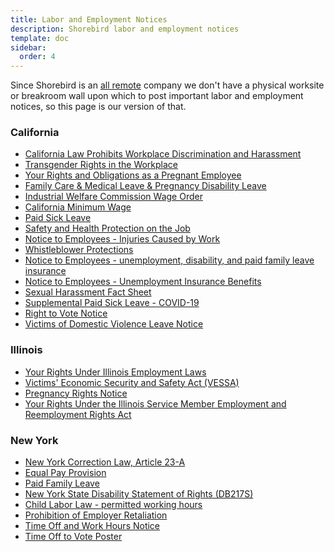 ```yaml
---
title: Labor and Employment Notices
description: Shorebird labor and employment notices
template: doc
sidebar:
  order: 4
---
```


Since Shorebird is an [all remote](/company/company_details#a-note-on-remote-only) company we don't have a physical
worksite or breakroom wall upon which to post important labor and employment
notices, so this page is our version of that.

### California

- [California Law Prohibits Workplace Discrimination and Harassment](https://calcivilrights.ca.gov/wp-content/uploads/sites/32/2023/01/Workplace-Discrimination-Poster_ENG.pdf)
- [Transgender Rights in the Workplace](https://calcivilrights.ca.gov/wp-content/uploads/sites/32/2022/11/The-Rights-of-Employees-who-are-Transgender-or-Gender-Nonconforming-Poster_ENG.pdf)
- [Your Rights and Obligations as a Pregnant Employee](https://calcivilrights.ca.gov/wp-content/uploads/sites/32/2023/01/Your-Rights-and-Obligations-as-a-Pregnant-Employee_ENG.pdf)
- [Family Care & Medical Leave & Pregnancy Disability Leave](https://calcivilrights.ca.gov/wp-content/uploads/sites/32/2023/01/CFRA-and-Pregnancy-Leave_ENG.pdf)
- [Industrial Welfare Commission Wage Order](https://www.dir.ca.gov/IWC/IWCArticle04.pdf)
- [California Minimum Wage](https://www.dir.ca.gov/iwc/MW-2022.pdf)
- [Paid Sick Leave](<https://www.dir.ca.gov/DLSE/Publications/Paid_Sick_Days_Poster_Template_(11_2014).pdf>)
- [Safety and Health Protection on the Job](https://www.dir.ca.gov/dosh/dosh_publications/shpstreng012000.pdf)
- [Notice to Employees - Injuries Caused by Work](https://www.dir.ca.gov/dwc/NoticePoster.pdf)
- [Whistleblower Protections](https://www.dir.ca.gov/dlse/WhistleblowersNotice.pdf)
- [Notice to Employees - unemployment, disability, and paid family leave insurance](https://www.edd.ca.gov/pdf_pub_ctr/de1857a.pdf)
- [Notice to Employees - Unemployment Insurance Benefits](https://www.edd.ca.gov/pdf_pub_ctr/de1857d.pdf)
- [Sexual Harassment Fact Sheet](https://calcivilrights.ca.gov/wp-content/uploads/sites/32/2020/03/Sexual-Harassment-Fact-Sheet_ENG.pdf)
- [Supplemental Paid Sick Leave - COVID-19](https://www.dir.ca.gov/dlse/COVID19resources/2022-COVID-19-SPSL-Poster.pdf)
- [Right to Vote Notice](https://elections.cdn.sos.ca.gov/pdfs/tov-english.pdf)
- [Victims of Domestic Violence Leave Notice](https://www.dir.ca.gov/dlse/Victims_of_Domestic_Violence_Leave_Notice.pdf)

### Illinois

- [Your Rights Under Illinois Employment Laws](https://labor.illinois.gov/content/dam/soi/en/web/idol/employers/posters/23_YourRights_Poster_11x17.pdf)
- [Victims' Economic Security and Safety Act (VESSA)](https://labor.illinois.gov/content/dam/soi/en/web/idol/employers/posters/2022-vessa-poster-english.pdf)
- [Pregnancy Rights Notice](https://dhr.illinois.gov/content/dam/soi/en/web/dhr/documents/idhr-employer-notice-poster-v9.22.pdf)
- [Your Rights Under the Illinois Service Member Employment and Reemployment Rights Act](https://www.illinoisattorneygeneral.gov/rights/mvrb_iserra_poster_0818.pdf)

### New York

- [New York Correction Law, Article 23-A](https://dol.ny.gov/system/files/documents/2021/02/correction-law-article-23a.pdf)
- [Equal Pay Provision](https://dol.ny.gov/system/files/documents/2021/03/ls603_equity_provision.pdf)
- [Paid Family Leave](http://docs.paidfamilyleave.ny.gov/content/main/forms/PFLDocs/pfl-at-a-glance-2023.pdf)
- [New York State Disability Statement of Rights (DB217S)](https://www.wcb.ny.gov/content/main/forms/db271s.pdf)
- [Child Labor Law - permitted working hours](https://dol.ny.gov/system/files/documents/2021/03/ls171.pdf)
- [Prohibition of Employer Retaliation](https://dol.ny.gov/system/files/documents/2022/02/ls740_1.pdf)
- [Time Off and Work Hours Notice](https://dol.ny.gov/system/files/documents/2021/02/ls606_guidelines_for_employers-requirements_to_notify_employees_about_time_off_and_work_hours.pdf)
- [Time Off to Vote Poster](https://www.elections.ny.gov/NYSBOE/elections/TimeOffToVoteNotice.pdf)
